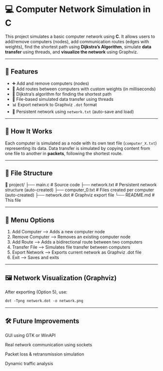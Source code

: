# 💻 Computer Network Simulation in C

This project simulates a basic computer network using **C**. It allows users to add/remove computers (nodes), add communication routes (edges with weights), find the shortest path using **Dijkstra’s Algorithm**, simulate **data transfer** using threads, and **visualize the network** using Graphviz.

---

## 📌 Features

- ➕ Add and remove computers (nodes)
- 🔗 Add routes between computers with custom weights (in milliseconds)
- 🔄 Dijkstra’s algorithm for finding the shortest path
- 📁 File-based simulated data transfer using threads
- 📊 Export network to Graphviz `.dot` format
- 💾 Persistent network using `network.txt` (auto-save and load)

---

## 🚀 How It Works

Each computer is simulated as a node with its own text file (`computer_X.txt`) representing its data. Data transfer is simulated by copying content from one file to another in **packets**, following the shortest route.

---

## 📂 File Structure

📁 project/
├── main.c # Source code
├── network.txt # Persistent network structure (auto-created)
├── computer_0.txt # Files created per computer (auto-created)
├── network.dot # Graphviz export file
└── README.md # This file

---
## 💽 Menu Options
1. Add Computer          --> Adds a new computer node
2. Remove Computer       --> Removes an existing computer node
3. Add Route             --> Adds a bidirectional route between two computers
4. Transfer File         --> Simulates file transfer between computers
5. Export Network        --> Exports current network as Graphviz .dot file
6. Exit                  --> Saves and exits

---
## 🖼️ Network Visualization (Graphviz)
After exporting (Option 5), use:

```txt
dot -Tpng network.dot -o network.png
```

---
## 🛠️ Future Improvements
GUI using GTK or WinAPI

Real network communication using sockets

Packet loss & retransmission simulation

Dynamic traffic analysis
